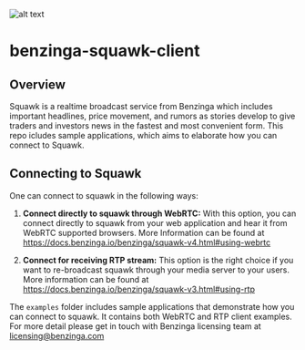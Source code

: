 ![alt text](https://raw.githubusercontent.com/Benzinga/benzinga-python-client/master/logo/Benzinga_Logo-navy.png)

# benzinga-squawk-client

## Overview
Squawk is a realtime broadcast service from Benzinga which includes important headlines, price movement, and rumors as stories develop to give traders and investors news in the fastest and most convenient form. This repo icludes sample applications, which aims to elaborate how you can connect to Squawk.


## Connecting to Squawk

One can connect to squawk in the following ways:

1. **Connect directly to squawk through WebRTC:** With this option, you can connect directly to squawk from your web application and hear it from WebRTC supported browsers. More Information can be found at https://docs.benzinga.io/benzinga/squawk-v4.html#using-webrtc

2. **Connect for receiving RTP stream:** This option is the right choice if you want to re-broadcast squawk through your media server to your users. More information can be found at https://docs.benzinga.io/benzinga/squawk-v3.html#using-rtp

The `examples` folder includes sample applications that demonstrate how you can connect to squawk. It contains both WebRTC and RTP client examples. For more detail please get in touch with Benzinga licensing team at licensing@benzinga.com
